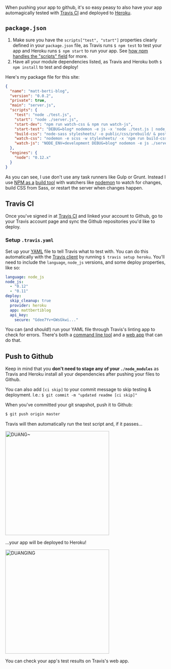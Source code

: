 When pushing your app to github, it's so easy peasy to also have your app automagically tested with [Travis CI](https://travis-ci.org) and deployed to [Heroku](http://heroku.com).<!-- more-Instructions -->

## `package.json`

1. Make sure you have the `scripts["test", "start"]` properties clearly defined in your `package.json` file, as Travis runs `$ npm test` to test your app and Heroku runs `$ npm start` to run your app. See [how npm handles the "scripts" field](https://docs.npmjs.com/misc/scripts) for more.
2. Have all your module dependencies listed, as Travis and Heroku both `$ npm install` to test and deploy!

Here's my package file for this site:

```json
{
  "name": "matt-berti-blog",
  "version": "0.0.2",
  "private": true,
  "main": "server.js",
  "scripts": {
    "test": "node ./test.js",
    "start": "node ./server.js",
    "start-dev": "npm run watch-css & npm run watch-js",
    "start-test": "DEBUG=blog* nodemon -e js -x 'node ./test.js | node_modules/.bin/tap-spec'",
    "build-css": "node-sass stylesheets/ -o public/css/prebuild/ & postcss --use autoprefixer ./public/css/prebuild/*.css --dir ./public/css/",
    "watch-css": "nodemon -e scss -w stylesheets/ -x 'npm run build-css'",
    "watch-js": "NODE_ENV=development DEBUG=blog* nodemon -e js ./server.js"
  },
  "engines": {
    "node": "0.12.x"
  }
}
```

As you can see, I use don't use any task runners like Gulp or Grunt. Instead I use [NPM as a](http://substack.net/task_automation_with_npm_run) [build tool](http://blog.keithcirkel.co.uk/how-to-use-npm-as-a-build-tool/) with watchers like [nodemon](https://github.com/remy/nodemon) to watch for changes, build CSS from Sass, or restart the server when changes happen.

## Travis CI

Once you've signed in at [Travis CI](http://travis-ci.com) and linked your account to Github, go to your Travis account page and sync the Github repositories you'd like to deploy.

### Setup `.travis.yaml`

Set up your [YAML](https://en.wikipedia.org/wiki/YAML) file to tell Travis what to test with. You can do this automatically with the [Travis client](https://github.com/travis-ci/travis.rb) by running `$ travis setup heroku`. You'll need to include the `language`, `node_js` versions, and some deploy properties, like so:

```yaml
language: node_js
node_js:
  - "0.12"
  - "0.11"
deploy:
  skip_cleanup: true
  provider: heroku
  app: mattbertiblog
  api_key:
    secure: "Gdee7Yv+GWsGkwi..."
```

You can (and should!) run your YAML file through Travis's linting app to check for errors. There's both a [command line tool](http://docs.travis-ci.com/user/travis-lint/) and a [web app](http://lint.travis-ci.org/) that can do that.

## Push to Github

Keep in mind that you __don't need to stage any of your `./node_modules`__ as Travis and Heroku install all your dependencies after pushing your files to Github.

You can also add `[ci skip]` to your commit message to skip testing & deployment. I.e.: `$ git commit -m "updated readme [ci skip]"`

When you've committed your git snapshot, push it to Github:

```bash
$ git push origin master
```

Travis will then automatically run the test script and, if it passes...

<img src="http://i.giphy.com/xTiTnJl3DaHGWMcwJW.gif" alt="DUANG~" title="DUANG~" width="326">

...your app will be deployed to Heroku!

<img src="http://i.giphy.com/3o85xrj6vADDjr5SYU.gif" alt="DUANGING" title="Duanging" width="326">

You can check your app's test results on Travis's web app.

